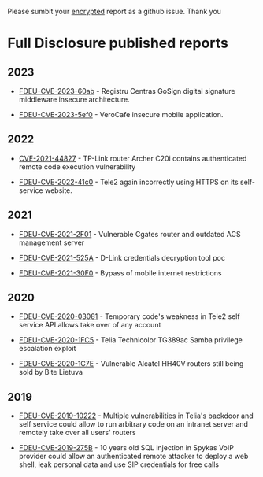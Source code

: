 Please sumbit your [encrypted](full-disclosure.asc) report as a github issue. Thank you

# Full Disclosure published reports

## 2023

* [FDEU-CVE-2023-60ab](reports/2023/FDEU-CVE-2023-60ab-gosign.md) -
Registru Centras GoSign digital signature middleware insecure architecture.

* [FDEU-CVE-2023-5ef0](reports/2023/FDEU-CVE-2023-5ef0-verocafe-android-app.md) -
VeroCafe insecure mobile application.

## 2022

* [CVE-2021-44827](reports/2022/CVE-2021-44827-tplink-authenticated-remote-code-execution.md) -
TP-Link router Archer C20i contains authenticated remote code execution vulnerability

* [FDEU-CVE-2022-41c0](reports/2022/FDEU-CVE-2022-41c0-http-or-https.md) -
Tele2 again incorrectly using HTTPS on its self-service website.


## 2021

* [FDEU-CVE-2021-2F01](reports/2021/FDEU-CVE-2021-2F01-vulnerable-cgates-router-outdated-acs-server.md) -
Vulnerable Cgates router and outdated ACS management server

* [FDEU-CVE-2021-525A](reports/2021/FDEU-CVE-2021-525a-dlink-decryption-tool.md) -
D-Link credentials decryption tool poc

* [FDEU-CVE-2021-30F0](reports/2021/FDEU-CVE-2021-30F0-bypass-mobile-internet-restrictions.md) -
Bypass of mobile internet restrictions

## 2020

* [FDEU-CVE-2020-03081](reports/2020/FDEU-CVE-2020-03081-tele2-selfservice.md) -
Temporary code's weakness in Tele2 self service API allows take over of any account

* [FDEU-CVE-2020-1FC5](reports/2020/FDEU-CVE-2020-1FC5-telia-technicolor-tg389ac-vulnerability.md) -
Telia Technicolor TG389ac Samba privilege escalation exploit

* [FDEU-CVE-2020-1C7E](reports/2020/FDEU-CVE-2020-1C7E-bite-alcatel-hh40v-vulnerable-router.md) -
Vulnerable Alcatel HH40V routers still being sold by Bite Lietuva

## 2019

* [FDEU-CVE-2019-10222](reports/2019/FDEU-CVE-2019-10222-telia-savitarna-backdoor.md) -
Multiple vulnerabilities in Telia's backdoor and self service could allow to run arbitrary code on an intranet server and remotely take over all users' routers

* [FDEU-CVE-2019-275B](reports/2019/FDEU-CVE-2019-275B-ntt-spykas-sql-injection.md) -
10 years old SQL injection in Spykas VoIP provider could allow an authenticated remote attacker to deploy a web shell, leak personal data and use SIP credentials for free calls

